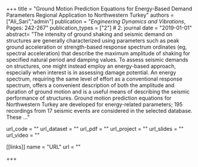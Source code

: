 +++
title = "Ground Motion Prediction Equations for Energy-Based Demand Parameters Regional Application to Northwestern Turkey"
authors = ["Ali_Sari","admin"]
publication = "*Engineering Dynamics and Vibrations*, Pages: 242-267"
publication_types = ["2"] # 2: journal
date = "2019-01-01"
abstract= "The intensity of ground shaking and seismic demand on structures are generally characterized using parameters such as peak ground acceleration or strength-based response spectrum ordinates (eg, spectral acceleration) that describe the maximum amplitude of shaking for specified natural period and damping values. To assess seismic demands on structures, one might instead employ an energy-based approach, especially when interest is in assessing damage potential. An energy spectrum, requiring the same level of effort as a conventional response spectrum, offers a convenient description of both the amplitude and duration of ground motion and is a useful means of describing the seismic performance of structures.
Ground motion prediction equations for Northwestern Turkey are developed for energy-related parameters; 195 recordings from 17 seismic events are considered in the selected database. These …"

url_code = ""
url_dataset = ""
url_pdf = ""
url_project = ""
url_slides = ""
url_video = ""

[[links]]
    name = "URL"
    url = ""

+++
